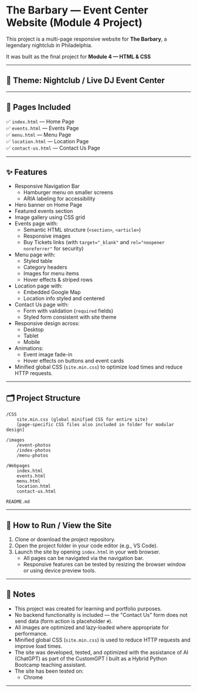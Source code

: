 # The Barbary — Event Center Website (Module 4 Project)

This project is a multi-page responsive website for **The Barbary**, a legendary nightclub in Philadelphia.

It was built as the final project for **Module 4 — HTML & CSS** 

---

## 🎨 Theme: Nightclub / Live DJ Event Center

---

## 📄 Pages Included

✅ `index.html` — Home Page  
✅ `events.html` — Events Page  
✅ `menu.html` — Menu Page  
✅ `location.html` — Location Page  
✅ `contact-us.html` — Contact Us Page  

---

## ✨ Features

- Responsive Navigation Bar
    - Hamburger menu on smaller screens
    - ARIA labeling for accessibility
- Hero banner on Home Page
- Featured events section
- Image gallery using CSS grid
- Events page with:
    - Semantic HTML structure (`<section>`, `<article>`)
    - Responsive images
    - Buy Tickets links (with `target="_blank"` and `rel="noopener noreferrer"` for security)
- Menu page with:
    - Styled table
    - Category headers
    - Images for menu items
    - Hover effects & striped rows
- Location page with:
    - Embedded Google Map
    - Location info styled and centered
- Contact Us page with:
    - Form with validation (`required` fields)
    - Styled form consistent with site theme
- Responsive design across:
    - Desktop
    - Tablet
    - Mobile
- Animations:
    - Event image fade-in
    - Hover effects on buttons and event cards
- Minified global CSS (`site.min.css`) to optimize load times and reduce HTTP requests.

---

## 🗂️ Project Structure

```
/CSS
    site.min.css (global minified CSS for entire site)
    [page-specific CSS files also included in folder for modular design]

/images
    /event-photos
    /index-photos
    /menu-photos

/Webpages
    index.html
    events.html
    menu.html
    location.html
    contact-us.html

README.md
```

---

## 🚀 How to Run / View the Site

1. Clone or download the project repository.
2. Open the project folder in your code editor (e.g., VS Code).
3. Launch the site by opening `index.html` in your web browser.
    - All pages can be navigated via the navigation bar.
    - Responsive features can be tested by resizing the browser window or using device preview tools.

---

## 📝 Notes

- This project was created for learning and portfolio purposes.
- No backend functionality is included — the "Contact Us" form does not send data (form action is placeholder `#`).
- All images are optimized and lazy-loaded where appropriate for performance.
- Minified global CSS (`site.min.css`) is used to reduce HTTP requests and improve load times.
- The site was developed, tested, and optimized with the assistance of AI (ChatGPT) as part of the CustomGPT I built as a Hybrid Python Bootcamp teaching assistant.
- The site has been tested on:
    - Chrome
   
---

